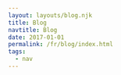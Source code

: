 ```yaml
---
layout: layouts/blog.njk
title: Blog
navtitle: Blog
date: 2017-01-01
permalink: /fr/blog/index.html
tags:
  - nav
---
```

